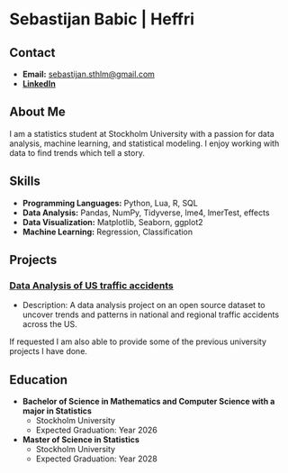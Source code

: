 # Sebastijan Babic | Heffri
## Contact

- **Email:** sebastijan.sthlm@gmail.com
- **[LinkedIn](https://www.linkedin.com/in/sebastijanbabic/)**


## About Me

I am a statistics student at Stockholm University with a passion for data analysis, machine learning, and statistical modeling. I enjoy working with data to find trends which tell a story. 

## Skills

- **Programming Languages:** Python, Lua, R, SQL
- **Data Analysis:** Pandas, NumPy, Tidyverse, lme4, lmerTest, effects
- **Data Visualization:** Matplotlib, Seaborn, ggplot2
- **Machine Learning:** Regression, Classification

## Projects

### [Data Analysis of US traffic accidents](https://github.com/MrHEFF/su-mt4007/tree/main/PROJECT)

- Description: A data analysis project on an open source dataset to uncover trends and patterns in national and regional traffic accidents across the US.

If requested I am also able to provide some of the previous university projects I have done. 

## Education

- **Bachelor of Science in Mathematics and Computer Science with a major in Statistics**
  - Stockholm University
  - Expected Graduation: Year 2026
- **Master of Science in Statistics**
  - Stockholm University
  - Expected Graduation: Year 2028
